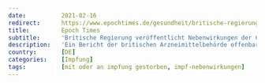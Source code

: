 ```yaml
---
date:          2021-02-16
redirect:      https://www.epochtimes.de/gesundheit/britische-regierung-veroeffentlicht-bericht-ueber-nebenwirkungen-der-corona-impfstoffe-a3448691.html
title:         Epoch Times
subtitle:      'Britische Regierung veröffentlicht Nebenwirkungen der Corona-Impfstoffe'
description:   'Ein Bericht der britischen Arzneimittelbehörde offenbart weitere Nebenwirkungen der Corona-Impfungen. Insgesamt berichteten über 30.000 Geimpfte bis Ende Januar von über 100.000 unerwünschten Impfreaktionen. Besonders auffällig sind dabei 13 Menschen, die nach der Impfung erblindeten, acht Fehlgeburten und insgesamt 236 Fälle mit tödlichem Ausgang.'
country:       [DE]
categories:    [Impfung]
tags:          [mit oder an impfung gestorben, impf-nebenwirkungen]
---
```

